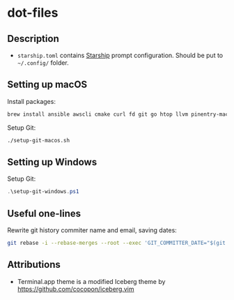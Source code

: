 # dot-files

## Description

* `starship.toml` contains [Starship](https://starship.rs/) prompt configuration. Should be put to `~/.config/` folder.
<!-- TODO: add the rest of configurations descriptions -->

## Setting up macOS

Install packages:

```sh
brew install ansible awscli cmake curl fd git go htop llvm pinentry-mac ripgrep sqlite starship terraform tree wget macvim
```

Setup Git:

```sh
./setup-git-macos.sh
```

## Setting up Windows

Setup Git:

```powershell
.\setup-git-windows.ps1
```

## Useful one-lines

Rewrite git history commiter name and email, saving dates:

```sh
git rebase -i --rebase-merges --root --exec 'GIT_COMMITTER_DATE="$(git log -n 1 --format=%aD)" git commit --amend --reset-author --no-edit --date="$(git log -n 1 --format=%aD)"'
```

## Attributions

* Terminal.app theme is a modified Iceberg theme by https://github.com/cocopon/iceberg.vim

